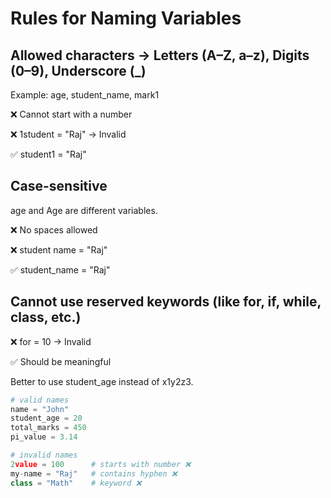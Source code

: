 # Rules for Naming Variables

## Allowed characters → Letters (A–Z, a–z), Digits (0–9), Underscore (_)

Example: age, student_name, mark1

❌ Cannot start with a number

❌ 1student = "Raj" → Invalid

✅ student1 = "Raj"

## Case-sensitive

age and Age are different variables.

❌ No spaces allowed

❌ student name = "Raj"

✅ student_name = "Raj"

## Cannot use reserved keywords (like for, if, while, class, etc.)

❌ for = 10 → Invalid

✅ Should be meaningful

Better to use student_age instead of x1y2z3.

```py
# valid names
name = "John"
student_age = 20
total_marks = 450
pi_value = 3.14

# invalid names
2value = 100      # starts with number ❌
my-name = "Raj"   # contains hyphen ❌
class = "Math"    # keyword ❌
```